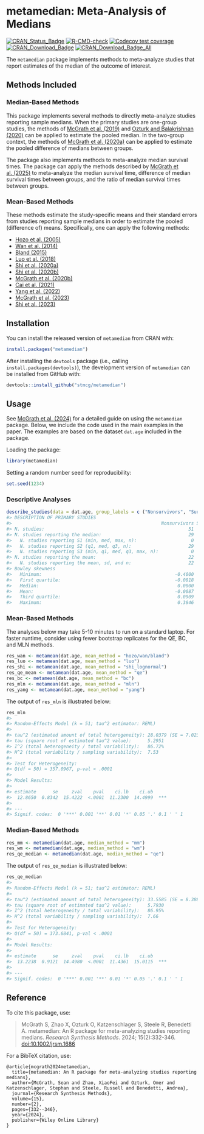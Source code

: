 
<!-- README.md is generated from README.Rmd. Please edit that file -->

# metamedian: Meta-Analysis of Medians

[![CRAN_Status_Badge](https://badges.cranchecks.info/worst/metamedian.svg)](https://cran.r-project.org/package=metamedian)
[![R-CMD-check](https://github.com/stmcg/metamedian/actions/workflows/R-CMD-check.yaml/badge.svg)](https://github.com/stmcg/metamedian/actions/workflows/R-CMD-check.yaml)
[![Codecov test
coverage](https://codecov.io/gh/stmcg/metamedian/graph/badge.svg)](https://app.codecov.io/gh/stmcg/metamedian)
[![CRAN_Download_Badge](https://cranlogs.r-pkg.org/badges/metamedian)](https://www.r-pkg.org/pkg/metamedian)
[![CRAN_Download_Badge_All](https://cranlogs.r-pkg.org/badges/grand-total/metamedian)](https://www.r-pkg.org/pkg/metamedian)

The `metamedian` package implements methods to meta-analyze studies that
report estimates of the median of the outcome of interest.

## Methods Included

### Median-Based Methods

This package implements several methods to directly meta-analyze studies
reporting sample medians. When the primary studies are one-group
studies, the methods of [McGrath et
al. (2019)](https://doi.org/10.1002/sim.8013) and [Ozturk and
Balakrishnan (2020)](https://doi.org/10.1002/sim.8738) can be applied to
estimate the pooled median. In the two-group context, the methods of
[McGrath et al. (2020a)](https://doi.org/10.1002/bimj.201900036) can be
applied to estimate the pooled difference of medians between groups.

The package also implements methods to meta-analyze median survival
times. The package can apply the methods described by [McGrath et
al. (2025)](https://doi.org/10.48550/arXiv.2503.03065) to meta-analyze
the median survival time, difference of median survival times between
groups, and the ratio of median survival times between groups.

### Mean-Based Methods

These methods estimate the study-specific means and their standard
errors from studies reporting sample medians in order to estimate the
pooled (difference of) means. Specifically, one can apply the following
methods:

- [Hozo et
  al. (2005)](https://bmcmedresmethodol.biomedcentral.com/articles/10.1186/1471-2288-5-13)
- [Wan et
  al. (2014)](https://bmcmedresmethodol.biomedcentral.com/articles/10.1186/1471-2288-14-135)
- [Bland
  (2015)](https://lifescienceglobal.com/pms/index.php/ijsmr/article/view/2688)
- [Luo et al. (2018)](https://doi.org/10.1177/0962280216669183)
- [Shi et al. (2020a)](https://doi.org/10.1002/jrsm.1429)
- [Shi et
  al. (2020b)](https://www.intlpress.com/site/pub/pages/journals/items/sii/content/vols/0013/0004/a009/)
- [McGrath et al. (2020b)](https://doi.org/10.1177/0962280219889080)
- [Cai et al. (2021)](https://doi.org/10.1177/09622802211047348)
- [Yang et
  al. (2022)](https://www.tandfonline.com/doi/full/10.1080/02664763.2021.1967890)
- [McGrath et al. (2023)](https://doi.org/10.1177/09622802221139233)
- [Shi et al. (2023)](https://doi.org/10.1177/09622802231172043)

## Installation

You can install the released version of `metamedian` from CRAN with:

``` r
install.packages("metamedian")
```

After installing the `devtools` package (i.e., calling
`install.packages(devtools)`), the development version of `metamedian`
can be installed from GitHub with:

``` r
devtools::install_github("stmcg/metamedian")
```

## Usage

See [McGrath et al. (2024)](https://doi.org/10.1002/jrsm.1686) for a
detailed guide on using the `metamedian` package. Below, we include the
code used in the main examples in the paper. The examples are based on
the dataset `dat.age` included in the package.

Loading the package:

``` r
library(metamedian)
```

Setting a random number seed for reproducibility:

``` r
set.seed(1234)
```

### Descriptive Analyses

``` r
describe_studies(data = dat.age, group_labels = c ("Nonsurvivors", "Survivors"))
#> DESCRIPTION OF PRIMARY STUDIES
#>                                                       Nonsurvivors Survivors
#> N. studies:                                                     51        51
#> N. studies reporting the median:                                29        29
#>   N. studies reporting S1 (min, med, max, n):                    0         0
#>   N. studies reporting S2 (q1, med, q3, n):                     29        29
#>   N. studies reporting S3 (min, q1, med, q3, max, n):            0         0
#> N. studies reporting the mean:                                  22        22
#>   N. studies reporting the mean, sd, and n:                     22        22
#> Bowley skewness                                                             
#>   Minimum:                                                 -0.4000   -0.6000
#>   First quartile:                                          -0.0818   -0.1304
#>   Median:                                                   0.0000   -0.0526
#>   Mean:                                                    -0.0087   -0.0250
#>   Third quartile:                                           0.0909    0.1458
#>   Maximum:                                                  0.3846    0.4167
```

### Mean-Based Methods

The analyses below may take 5-10 minutes to run on a standard laptop.
For faster runtime, consider using fewer bootstrap replicates for the
QE, BC, and MLN methods.

``` r
res_wan <- metamean(dat.age, mean_method = "hozo/wan/bland")
res_luo <- metamean(dat.age, mean_method = "luo")
res_shi <- metamean(dat.age, mean_method = "shi_lognormal")
res_qe_mean <- metamean(dat.age, mean_method = "qe")
res_bc <- metamean(dat.age, mean_method = "bc")
res_mln <- metamean(dat.age, mean_method = "mln")
res_yang <- metamean(dat.age, mean_method = "yang")
```

The output of `res_mln` is illustrated below:

``` r
res_mln
#> 
#> Random-Effects Model (k = 51; tau^2 estimator: REML)
#> 
#> tau^2 (estimated amount of total heterogeneity): 28.0379 (SE = 7.0239)
#> tau (square root of estimated tau^2 value):      5.2951
#> I^2 (total heterogeneity / total variability):   86.72%
#> H^2 (total variability / sampling variability):  7.53
#> 
#> Test for Heterogeneity:
#> Q(df = 50) = 357.0967, p-val < .0001
#> 
#> Model Results:
#> 
#> estimate      se     zval    pval    ci.lb    ci.ub      
#>  12.8650  0.8342  15.4222  <.0001  11.2300  14.4999  *** 
#> 
#> ---
#> Signif. codes:  0 '***' 0.001 '**' 0.01 '*' 0.05 '.' 0.1 ' ' 1
```

### Median-Based Methods

``` r
res_mm <- metamedian(dat.age, median_method = "mm")
res_wm <- metamedian(dat.age, median_method = "wm")
res_qe_median <- metamedian(dat.age, median_method = "qe")
```

The output of `res_qe_median` is illustrated below:

``` r
res_qe_median
#> 
#> Random-Effects Model (k = 51; tau^2 estimator: REML)
#> 
#> tau^2 (estimated amount of total heterogeneity): 33.5585 (SE = 8.3883)
#> tau (square root of estimated tau^2 value):      5.7930
#> I^2 (total heterogeneity / total variability):   86.95%
#> H^2 (total variability / sampling variability):  7.66
#> 
#> Test for Heterogeneity:
#> Q(df = 50) = 373.6841, p-val < .0001
#> 
#> Model Results:
#> 
#> estimate      se     zval    pval    ci.lb    ci.ub      
#>  13.2238  0.9121  14.4980  <.0001  11.4361  15.0115  *** 
#> 
#> ---
#> Signif. codes:  0 '***' 0.001 '**' 0.01 '*' 0.05 '.' 0.1 ' ' 1
```

## Reference

To cite this package, use:

> McGrath S, Zhao X, Ozturk O, Katzenschlager S, Steele R, Benedetti A.
> metamedian: An R package for meta-analyzing studies reporting medians.
> *Research Synthesis Methods*. 2024; 15(2):332-346.
> <doi:10.1002/jrsm.1686>

For a BibTeX citation, use:

    @article{mcgrath2024metamedian,
      title={metamedian: An R package for meta-analyzing studies reporting medians},
      author={McGrath, Sean and Zhao, XiaoFei and Ozturk, Omer and Katzenschlager, Stephan and Steele, Russell and Benedetti, Andrea},
      journal={Research Synthesis Methods},
      volume={15},
      number={2},
      pages={332--346},
      year={2024},
      publisher={Wiley Online Library}
    }
